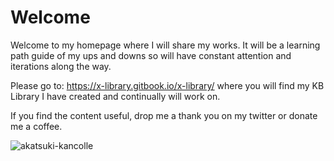 # Welcome

Welcome to my homepage where I will share my works. It will be a learning path guide of my ups and downs so will have constant attention and iterations along the way.

Please go to: https://x-library.gitbook.io/x-library/ where you will find my KB Library I have created and continually will work on.

If you find the content useful, drop me a thank you on my twitter or donate me a coffee.

![akatsuki-kancolle](https://github.com/0ff1NX/Learning-Repo/assets/24962810/64829a9a-7bbc-42f0-82af-c9558acfd72b)
